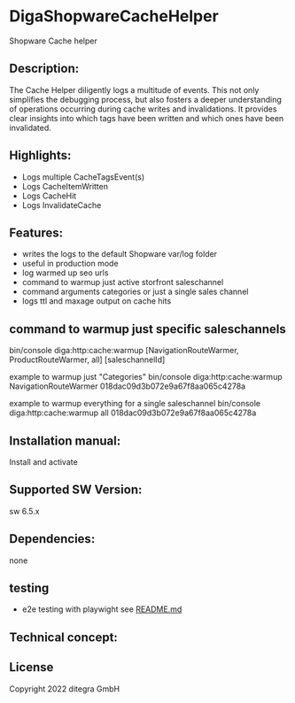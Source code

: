 # DigaShopwareCacheHelper
Shopware Cache helper

## Description:
The Cache Helper diligently logs a multitude of events. This not only simplifies the debugging process, but also fosters a deeper understanding of operations occurring during cache writes and invalidations. It provides clear insights into which tags have been written and which ones have been invalidated.

## Highlights:
- Logs multiple CacheTagsEvent(s)
- Logs CacheItemWritten
- Logs CacheHit
- Logs InvalidateCache

## Features:
- writes the logs to the default Shopware var/log folder
- useful in production mode
- log warmed up seo urls
- command to warmup just active storfront saleschannel
- command arguments categories or just a single sales channel
- logs ttl and maxage output on cache hits

## command to warmup just specific saleschannels
bin/console diga:http:cache:warmup [NavigationRouteWarmer, ProductRouteWarmer, all] [saleschannelId]

example to warmup just "Categories"
bin/console diga:http:cache:warmup NavigationRouteWarmer 018dac09d3b072e9a67f8aa065c4278a

example to warmup everything for a single saleschannel
bin/console diga:http:cache:warmup all 018dac09d3b072e9a67f8aa065c4278a

## Installation manual:
Install and activate

## Supported SW Version:
sw 6.5.x

## Dependencies:
none

## testing 
- e2e testing with playwight see [README.md](tests/e2e/README.md)

## Technical concept:

## License
Copyright 2022 ditegra GmbH
